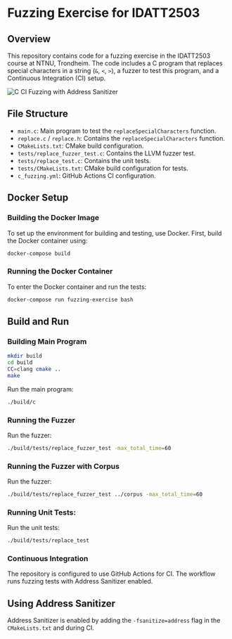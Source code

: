 # Fuzzing Exercise for IDATT2503

## Overview
This repository contains code for a fuzzing exercise in the IDATT2503 course at NTNU, Trondheim. The code includes a C program that replaces special characters in a string (`&`, `<`, `>`), a fuzzer to test this program, and a Continuous Integration (CI) setup.

 ![C CI Fuzzing with Address Sanitizer](https://github.com/ecschoye/idatt2503/actions/workflows/c_fuzzing.yml/badge.svg)

## File Structure
- `main.c`: Main program to test the `replaceSpecialCharacters` function.
- `replace.c` / `replace.h`: Contains the `replaceSpecialCharacters` function.
- `CMakeLists.txt`: CMake build configuration.
- `tests/replace_fuzzer_test.c`: Contains the LLVM fuzzer test.
- `tests/replace_test.c`: Contains the unit tests.
- `tests/CMakeLists.txt`: CMake build configuration for tests.
- `c_fuzzing.yml`: GitHub Actions CI configuration.

## Docker Setup

### Building the Docker Image
To set up the environment for building and testing, use Docker. First, build the Docker container using:

```bash
docker-compose build
```

### Running the Docker Container
To enter the Docker container and run the tests:
```bash
docker-compose run fuzzing-exercise bash
```

## Build and Run

### Building Main Program
```bash
mkdir build
cd build
CC=clang cmake ..
make
```

Run the main program:

```bash
./build/c
```

### Running the Fuzzer

Run the fuzzer:

```bash
./build/tests/replace_fuzzer_test -max_total_time=60
```

### Running the Fuzzer with Corpus

Run the fuzzer:

```bash
./build/tests/replace_fuzzer_test ../corpus -max_total_time=60
```


### Running Unit Tests:

Run the unit tests:

```bash
./build/tests/replace_test
```

### Continuous Integration
The repository is configured to use GitHub Actions for CI. The workflow runs fuzzing tests with Address Sanitizer enabled.


## Using Address Sanitizer
Address Sanitizer is enabled by adding the `-fsanitize=address` flag in the `CMakeLists.txt` and during CI.
